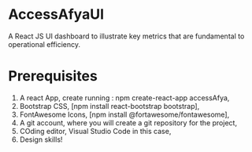 # AccessAfyaUI

A React JS UI dashboard to illustrate key metrics that are fundamental to operational efficiency.

# Prerequisites

1. A react App, create running : npm create-react-app accessAfya,
2. Bootstrap CSS, [npm install react-bootstrap bootstrap],
3. FontAwesome Icons, [npm install @fortawesome/fontawesome],
4. A git account, where you will create a git repository for the project,
5. COding editor, Visual Studio Code in this case,
6. Design skills!
